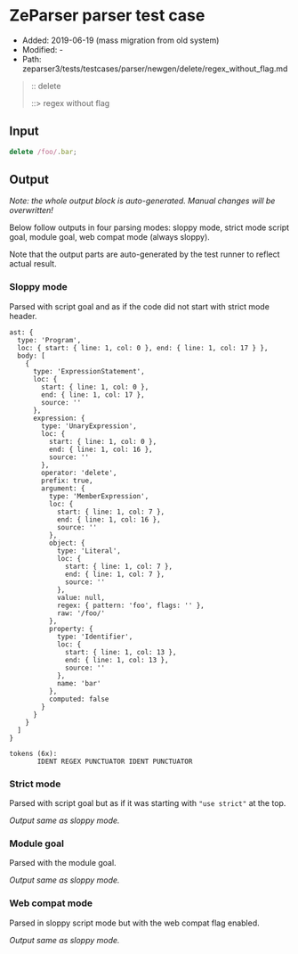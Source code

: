 # ZeParser parser test case

- Added: 2019-06-19 (mass migration from old system)
- Modified: -
- Path: zeparser3/tests/testcases/parser/newgen/delete/regex_without_flag.md

> :: delete
>
> ::> regex without flag

## Input

`````js
delete /foo/.bar;
`````

## Output

_Note: the whole output block is auto-generated. Manual changes will be overwritten!_

Below follow outputs in four parsing modes: sloppy mode, strict mode script goal, module goal, web compat mode (always sloppy).

Note that the output parts are auto-generated by the test runner to reflect actual result.

### Sloppy mode

Parsed with script goal and as if the code did not start with strict mode header.

`````
ast: {
  type: 'Program',
  loc: { start: { line: 1, col: 0 }, end: { line: 1, col: 17 } },
  body: [
    {
      type: 'ExpressionStatement',
      loc: {
        start: { line: 1, col: 0 },
        end: { line: 1, col: 17 },
        source: ''
      },
      expression: {
        type: 'UnaryExpression',
        loc: {
          start: { line: 1, col: 0 },
          end: { line: 1, col: 16 },
          source: ''
        },
        operator: 'delete',
        prefix: true,
        argument: {
          type: 'MemberExpression',
          loc: {
            start: { line: 1, col: 7 },
            end: { line: 1, col: 16 },
            source: ''
          },
          object: {
            type: 'Literal',
            loc: {
              start: { line: 1, col: 7 },
              end: { line: 1, col: 7 },
              source: ''
            },
            value: null,
            regex: { pattern: 'foo', flags: '' },
            raw: '/foo/'
          },
          property: {
            type: 'Identifier',
            loc: {
              start: { line: 1, col: 13 },
              end: { line: 1, col: 13 },
              source: ''
            },
            name: 'bar'
          },
          computed: false
        }
      }
    }
  ]
}

tokens (6x):
       IDENT REGEX PUNCTUATOR IDENT PUNCTUATOR
`````

### Strict mode

Parsed with script goal but as if it was starting with `"use strict"` at the top.

_Output same as sloppy mode._

### Module goal

Parsed with the module goal.

_Output same as sloppy mode._

### Web compat mode

Parsed in sloppy script mode but with the web compat flag enabled.

_Output same as sloppy mode._
